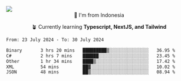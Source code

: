 
<img align = "center" src="https://readme-typing-svg.herokuapp.com?font=Fira+Code&size=25&pause=1000&color=00F713&center=true&vCenter=true&random=false&width=850&height=70&lines=Hi+There+%F0%9F%91%8B%2C+Im+Julian+Caesar;"/>
<br>

<div align = "center">
  📌 I'm from Indonesia
  
  🪴 Currently learning **Typescript, NextJS, and Tailwind**
</div>

<!--START_SECTION:waka-->

```txt
From: 23 July 2024 - To: 30 July 2024

Binary       3 hrs 20 mins   █████████▒░░░░░░░░░░░░░░░   36.95 %
C#           2 hrs 7 mins    ██████░░░░░░░░░░░░░░░░░░░   23.45 %
Other        1 hr 34 mins    ████▒░░░░░░░░░░░░░░░░░░░░   17.42 %
XML          54 mins         ██▓░░░░░░░░░░░░░░░░░░░░░░   10.02 %
JSON         48 mins         ██▒░░░░░░░░░░░░░░░░░░░░░░   08.94 %
```

<!--END_SECTION:waka-->
